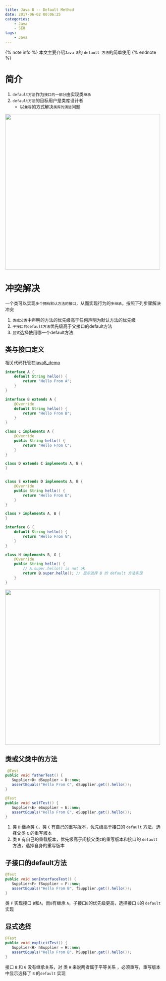 ```yaml
---
title: Java 8 -- Default Method
date: 2017-06-02 00:06:25
categories:
    - Java
    - SE8
tags:
    - Java
---
```


{% note info %}
本文主要介绍`Java 8`的 `default 方法`的简单使用
{% endnote %}

<!-- more -->

# 简介
1. `default方法`作为`接口的一部分`由实现类`继承`
2. `default方法`的目标用户是类库设计者
    - 以`兼容`的方式解决`类库的演进`问题

<img src="https://java8-1253868755.cos.ap-guangzhou.myqcloud.com/java8-default.png" width="500">

# 冲突解决
一个类可以实现`多个拥有默认方法的接口`，从而实现行为的`多继承`，按照下列步骤解决冲突
1. `类或父类`中声明的方法的优先级高于任何声明为默认方法的优先级
2. `子接口的default方法`优先级高于父接口的default方法
3. `显式`选择使用哪一个default方法

## 类与接口定义
相关代码托管在[java8_demo](https://github.com/zhongmingmao/java8_demo)
```java
interface A {
    default String hello() {
        return "Hello From A";
    }
}

interface B extends A {
    @Override
    default String hello() {
        return "Hello From B";
    }
}

class C implements A {
    @Override
    public String hello() {
        return "Hello From C";
    }
}

class D extends C implements A, B {
}


class E extends D implements A, B {
    @Override
    public String hello() {
        return "Hello From E";
    }
}

class F implements A, B {
}

interface G {
    default String hello() {
        return "Hello From G";
    }
}

class H implements B, G {
    @Override
    public String hello() {
        // A.super.hello() is not ok
        return B.super.hello(); // 显示选择 B 的 default 方法实现
    }
}
```

<img src="https://java8-1253868755.cos.ap-guangzhou.myqcloud.com/java8-default-classes.png" width="500">

## 类或父类中的方法
```java
 @Test
public void fatherTest() {
   Supplier<D> dSupplier = D::new;
   assertEquals("Hello From C", dSupplier.get().hello());
}

@Test
public void selfTest() {
   Supplier<E> eSupplier = E::new;
   assertEquals("Hello From E", eSupplier.get().hello());
}
```
1. 类 `D` 继承类 `C`，类 `C` 有自己的重写版本，优先级高于接口的 `default` 方法，选择父类 `C` 的重写版本
2. 类 `E` 有自己的重载版本，优先级高于间接父类`C`的重写版本和接口的 `default` 方法，选择自身的重写版本

## 子接口的default方法
```java
@Test
public void sonInterfaceTest() {
   Supplier<F> fSupplier = F::new;
   assertEquals("Hello From B", fSupplier.get().hello());
}
```
类 `F` 实现接口 `B`和`A`，而`B`有继承 `A`，子接口`B`的优先级更高，选择接口 `B`的 `default` 实现

## 显式选择
```java
@Test
public void explicitTest() {
   Supplier<H> hSupplier = H::new;
   assertEquals("Hello From B", hSupplier.get().hello());
}
```
接口 `B` 和 `G` 没有继承关系，对 类 `H` 来说两者属于平等关系 ，必须重写，重写版本中显示选择了 `B` 的`default` 实现
<!-- indicate-the-source -->
